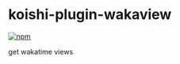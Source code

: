 # koishi-plugin-wakaview

[![npm](https://img.shields.io/npm/v/koishi-plugin-wakaview?style=flat-square)](https://www.npmjs.com/package/koishi-plugin-wakaview)

get wakatime views
